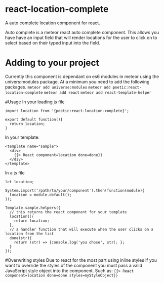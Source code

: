 # react-location-complete
A auto complete location component for react.

Auto complete is a meteor react auto complete component.  This allows you have have an input field that will render locations for the user to click on to select based on their typed input into the field.

# Adding to your project

Currently this component is dependant on es6 modules in meteor using the univers:modules package.
At a minimum you need to add the following packages.
`meteor add universe:modules`
`meteor add poetic:react-location-complete`
`meteor add react`
`meteor add react-template-helper`

#Usage
In your loading js file

```
import location from '{poetic:react-location-complete}';

export default function(){
  return location;
}
```

In your template:
```
<template name="sample">
  <div>
    {{> React component=location done=done}}
  </div>
</template>
```

In a js file
```
let location;

System.import('/path/to/your/component').then(function(module){
  location = module.default();
});

Template.sample.helpers({
  // this returns the react component for your template
  location(){
    return location;
  },
  // a handler function that will execute when the user clicks on a location from the list
  done(str){
    return (str) => {console.log('you chose', str); };
  }
});
```

#Overwriting styles
Due to react for the most part using inline styles if you want to override the styles of the component you must pass
a valid JavaScript style object into the component. Such as:
`{{> React component=location done=done styles=myStyleObject}}`
